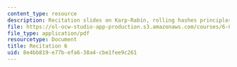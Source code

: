 ```yaml
---
content_type: resource
description: Recitation slides on Karp-Rabin, rolling hashes principles, and code.
file: https://ol-ocw-studio-app-production.s3.amazonaws.com/courses/6-006-introduction-to-algorithms-spring-2008/8e4bb819e77befa638a4cbe1fee9c261_recitation06.pdf
file_type: application/pdf
resourcetype: Document
title: Recitation 6
uid: 8e4bb819-e77b-efa6-38a4-cbe1fee9c261
---
```

